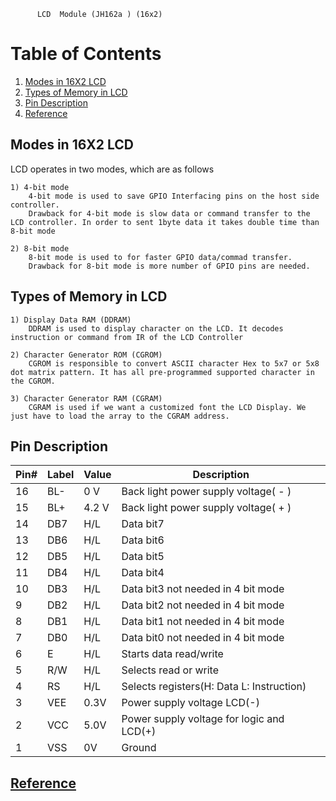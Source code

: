 		  LCD  Module (JH162a ) (16x2)
      
# Table of Contents
1. [Modes in 16X2 LCD](#Modes-in-16X2-LCD)
2. [Types of Memory in LCD](#Types-of-Memory-in-LCD)
3. [Pin Description](#Pin-Description)
4. [Reference](#fourth-examplehttpwwwfourthexamplecom)


## Modes in 16X2 LCD
LCD operates in two modes, which are as follows

    1) 4-bit mode
        4-bit mode is used to save GPIO Interfacing pins on the host side controller. 
        Drawback for 4-bit mode is slow data or command transfer to the LCD controller. In order to sent 1byte data it takes double time than 8-bit mode

    2) 8-bit mode
        8-bit mode is used to for faster GPIO data/commad transfer. 
        Drawback for 8-bit mode is more number of GPIO pins are needed.

## Types of Memory in LCD

    1) Display Data RAM (DDRAM)
        DDRAM is used to display character on the LCD. It decodes instruction or command from IR of the LCD Controller

    2) Character Generator ROM (CGROM)
        CGROM is responsible to convert ASCII character Hex to 5x7 or 5x8 dot matrix pattern. It has all pre-programmed supported character in the CGROM.

    3) Character Generator RAM (CGRAM)
        CGRAM is used if we want a customized font the LCD Display. We just have to load the array to the CGRAM address. 

## Pin Description

|Pin#	|Label		|Value		|Description|
|----------|----------------|----------------|--------------|
|16 		|BL- 			|0 V 			|Back light power supply voltage( - )|
|15		|BL+ 		|4.2 V		|Back light power supply voltage( + )|
|14 		|DB7 		|H/L			|Data bit7|		
|13		|DB6			|H/L 		|Data bit6|
|12		|DB5 		|H/L 		|Data bit5|
|11 		|DB4 		|H/L 		|Data bit4|
|10 		|DB3 		|H/L 		|Data bit3		not needed in 4 bit mode|
|9 		|DB2 		|H/L 		|Data bit2		not needed in 4 bit mode|
|8 		|DB1 		|H/L 		|Data bit1		not needed in 4 bit mode|
|7 		|DB0 		|H/L	 		|Data bit0		not needed in 4 bit mode|
|6 		|E 			|H/L 		|Starts data read/write|
|5 		|R/W 		|H/L 		|Selects read or write|
|4 		|RS 			|H/L 		|Selects registers(H: Data L: Instruction)|
|3 		|VEE 		|0.3V 		|Power supply voltage LCD(-)|
|2 		|VCC 		|5.0V 		|Power supply voltage for logic and LCD(+) |
|1 		|VSS 		|0V 			|Ground|


## [Reference](http://www.google.com) 
